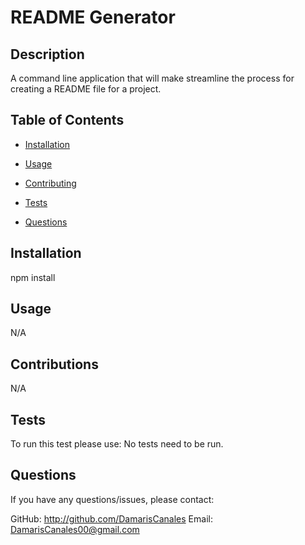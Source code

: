 # README Generator
  

  ## Description
  A command line application that will make streamline the process for creating a README file for a project.

  ## Table of Contents
  - [Installation](#Installation)
  - [Usage](#Usage)
  - [Contributing](#Contributing)
  
  - [Tests](#Tests)
  - [Questions](#Questions)

  ## Installation
  npm install

  ## Usage
  N/A

  ## Contributions
  N/A

  

  ## Tests
  To run this test please use:
  No tests need to be run.
  
  ## Questions
  
  If you have any questions/issues, please contact:
  
  GitHub: http://github.com/DamarisCanales
  Email: DamarisCanales00@gmail.com
  
